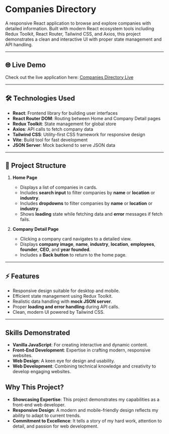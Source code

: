 # Companies Directory

A responsive React application to browse and explore companies with detailed information. Built with modern React ecosystem tools including Redux Toolkit, React Router, Tailwind CSS, and Axios, this project demonstrates a clean and interactive UI with proper state management and API handling.

---
## 🌐 Live Demo

Check out the live application here: [Companies Directory Live](https://gjlp-companies-directory.netlify.app)  

---

## 🛠 Technologies Used

- **React**: Frontend library for building user interfaces  
- **React Router DOM**: Routing between Home and Company Detail pages  
- **Redux Toolkit**: State management for global store  
- **Axios**: API calls to fetch company data  
- **Tailwind CSS**: Utility-first CSS framework for responsive design  
- **Vite**: Build tool for fast development  
- **JSON Server**: Mock backend to serve JSON data  

---

## 📄 Project Structure

1. **Home Page**  
   - Displays a list of companies in cards.  
   - Includes **search input** to filter companies by **name** or  **location** or  **industry**.  
   - Includes **dropdowns** to filter companies by **name** or  **location** or  **industry**.  
   - Shows **loading** state while fetching data and **error** messages if fetch fails.

2. **Company Detail Page**  
   - Clicking a company card navigates to a detailed view.  
   - Displays **company image**, **name**, **industry**, **location**, **employees**, **founder**, **CEO**, and **year founded**.  
   - Includes a **Back button** to return to the home page.

---

## ⚡ Features

- Responsive design suitable for desktop and mobile.  
- Efficient state management using Redux Toolkit.  
- Realistic data handling with **mock JSON server**.  
- Proper **loading and error handling** during API calls.  
- Clean, modern UI powered by Tailwind CSS.  

---

## Skills Demonstrated
- **Vanilla JavaScript**: For creating interactive and dynamic content.
- **Front-End Development**: Expertise in crafting modern, responsive websites.
- **Web Design**: A keen eye for design and usability.
- **Web Development**: Combining technical knowledge and creativity to develop engaging websites.


## Why This Project?
- **Showcasing Expertise**: This project demonstrates my capabilities as a front-end web developer.
- **Responsive Design**: A modern and mobile-friendly design reflects my ability to adapt to current trends.
- **Commitment to Excellence**: It tells a story of my hard work, attention to detail, and passion for web development.
